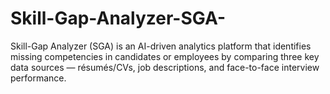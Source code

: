 # Skill-Gap-Analyzer-SGA-
Skill-Gap Analyzer (SGA) is an AI-driven analytics platform that identifies missing competencies in candidates or employees by comparing three key data sources — résumés/CVs, job descriptions, and face-to-face interview performance.

